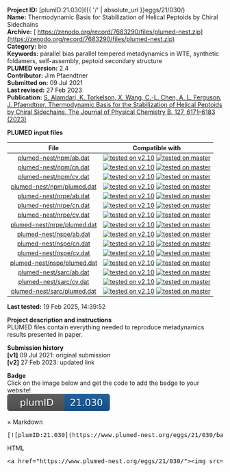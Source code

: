 **Project ID:** [plumID:21.030]({{ '/' | absolute_url }}eggs/21/030/)  
**Name:**  Thermodynamic Basis for Stabilization of Helical Peptoids by Chiral Sidechains  
**Archive:** [ https://zenodo.org/record/7683290/files/plumed-nest.zip](https://zenodo.org/record/7683290/files/plumed-nest.zip)  
**Category:**  bio  
**Keywords:**  parallel bias parallel tempered metadynamics in WTE, synthetic foldamers, self-assembly, peptoid secondary structure  
**PLUMED version:**  2.4  
**Contributor:**  Jim Pfaendtner  
**Submitted on:** 09 Jul 2021  
**Last revised:** 27 Feb 2023  
**Publication:** [S. Alamdari, K. Torkelson, X. Wang, C.-L. Chen, A. L. Ferguson, J. Pfaendtner, Thermodynamic Basis for the Stabilization of Helical Peptoids by Chiral Sidechains. The Journal of Physical Chemistry B. 127, 6171–6183 (2023)](http://dx.doi.org/10.1021/acs.jpcb.3c01913)  
  
**PLUMED input files**  
  
| File     | Compatible with |  
|:--------:|:--------:|  
| [plumed-nest/npm/ab.dat](./data/plumed-nest/npm/ab.dat.md) |  [![tested on v2.10](https://img.shields.io/badge/v2.10-passing-green.svg)](data/plumed-nest/npm/ab.dat.plumed.stderr) [![tested on master](https://img.shields.io/badge/master-passing-green.svg)](data/plumed-nest/npm/ab.dat.plumed_master.stderr) |  
| [plumed-nest/npm/cn.dat](./data/plumed-nest/npm/cn.dat.md) |  [![tested on v2.10](https://img.shields.io/badge/v2.10-passing-green.svg)](data/plumed-nest/npm/cn.dat.plumed.stderr) [![tested on master](https://img.shields.io/badge/master-passing-green.svg)](data/plumed-nest/npm/cn.dat.plumed_master.stderr) |  
| [plumed-nest/npm/cv.dat](./data/plumed-nest/npm/cv.dat.md) |  [![tested on v2.10](https://img.shields.io/badge/v2.10-passing-green.svg)](data/plumed-nest/npm/cv.dat.plumed.stderr) [![tested on master](https://img.shields.io/badge/master-passing-green.svg)](data/plumed-nest/npm/cv.dat.plumed_master.stderr) |  
| [plumed-nest/npm/plumed.dat](./data/plumed-nest/npm/plumed.dat.md) |  [![tested on v2.10](https://img.shields.io/badge/v2.10-passing-green.svg)](data/plumed-nest/npm/plumed.dat.plumed.stderr) [![tested on master](https://img.shields.io/badge/master-passing-green.svg)](data/plumed-nest/npm/plumed.dat.plumed_master.stderr) |  
| [plumed-nest/nrpe/ab.dat](./data/plumed-nest/nrpe/ab.dat.md) |  [![tested on v2.10](https://img.shields.io/badge/v2.10-passing-green.svg)](data/plumed-nest/nrpe/ab.dat.plumed.stderr) [![tested on master](https://img.shields.io/badge/master-passing-green.svg)](data/plumed-nest/nrpe/ab.dat.plumed_master.stderr) |  
| [plumed-nest/nrpe/cn.dat](./data/plumed-nest/nrpe/cn.dat.md) |  [![tested on v2.10](https://img.shields.io/badge/v2.10-passing-green.svg)](data/plumed-nest/nrpe/cn.dat.plumed.stderr) [![tested on master](https://img.shields.io/badge/master-passing-green.svg)](data/plumed-nest/nrpe/cn.dat.plumed_master.stderr) |  
| [plumed-nest/nrpe/cv.dat](./data/plumed-nest/nrpe/cv.dat.md) |  [![tested on v2.10](https://img.shields.io/badge/v2.10-passing-green.svg)](data/plumed-nest/nrpe/cv.dat.plumed.stderr) [![tested on master](https://img.shields.io/badge/master-passing-green.svg)](data/plumed-nest/nrpe/cv.dat.plumed_master.stderr) |  
| [plumed-nest/nrpe/plumed.dat](./data/plumed-nest/nrpe/plumed.dat.md) |  [![tested on v2.10](https://img.shields.io/badge/v2.10-passing-green.svg)](data/plumed-nest/nrpe/plumed.dat.plumed.stderr) [![tested on master](https://img.shields.io/badge/master-passing-green.svg)](data/plumed-nest/nrpe/plumed.dat.plumed_master.stderr) |  
| [plumed-nest/nspe/ab.dat](./data/plumed-nest/nspe/ab.dat.md) |  [![tested on v2.10](https://img.shields.io/badge/v2.10-passing-green.svg)](data/plumed-nest/nspe/ab.dat.plumed.stderr) [![tested on master](https://img.shields.io/badge/master-passing-green.svg)](data/plumed-nest/nspe/ab.dat.plumed_master.stderr) |  
| [plumed-nest/nspe/cn.dat](./data/plumed-nest/nspe/cn.dat.md) |  [![tested on v2.10](https://img.shields.io/badge/v2.10-passing-green.svg)](data/plumed-nest/nspe/cn.dat.plumed.stderr) [![tested on master](https://img.shields.io/badge/master-passing-green.svg)](data/plumed-nest/nspe/cn.dat.plumed_master.stderr) |  
| [plumed-nest/nspe/cv.dat](./data/plumed-nest/nspe/cv.dat.md) |  [![tested on v2.10](https://img.shields.io/badge/v2.10-passing-green.svg)](data/plumed-nest/nspe/cv.dat.plumed.stderr) [![tested on master](https://img.shields.io/badge/master-passing-green.svg)](data/plumed-nest/nspe/cv.dat.plumed_master.stderr) |  
| [plumed-nest/nspe/plumed.dat](./data/plumed-nest/nspe/plumed.dat.md) |  [![tested on v2.10](https://img.shields.io/badge/v2.10-passing-green.svg)](data/plumed-nest/nspe/plumed.dat.plumed.stderr) [![tested on master](https://img.shields.io/badge/master-passing-green.svg)](data/plumed-nest/nspe/plumed.dat.plumed_master.stderr) |  
| [plumed-nest/sarc/ab.dat](./data/plumed-nest/sarc/ab.dat.md) |  [![tested on v2.10](https://img.shields.io/badge/v2.10-passing-green.svg)](data/plumed-nest/sarc/ab.dat.plumed.stderr) [![tested on master](https://img.shields.io/badge/master-passing-green.svg)](data/plumed-nest/sarc/ab.dat.plumed_master.stderr) |  
| [plumed-nest/sarc/cv.dat](./data/plumed-nest/sarc/cv.dat.md) |  [![tested on v2.10](https://img.shields.io/badge/v2.10-passing-green.svg)](data/plumed-nest/sarc/cv.dat.plumed.stderr) [![tested on master](https://img.shields.io/badge/master-passing-green.svg)](data/plumed-nest/sarc/cv.dat.plumed_master.stderr) |  
| [plumed-nest/sarc/plumed.dat](./data/plumed-nest/sarc/plumed.dat.md) |  [![tested on v2.10](https://img.shields.io/badge/v2.10-passing-green.svg)](data/plumed-nest/sarc/plumed.dat.plumed.stderr) [![tested on master](https://img.shields.io/badge/master-passing-green.svg)](data/plumed-nest/sarc/plumed.dat.plumed_master.stderr) |  
  
**Last tested:**  19 Feb 2025, 14:39:52
  
**Project description and instructions**  
PLUMED files contain everything needed to reproduce metadynamics results presented in paper. 

  
**Submission history**  
**[v1]** 09 Jul 2021: original submission  
**[v2]** 27 Feb 2023: updated link  
  
**Badge**  
Click on the image below and get the code to add the badge to your website!  
<img src="./badge.svg" alt="plumeDnest:21.030" id="myBtn" class="badge">
<div id="myModal" class="modal">
  <div class="modal-content">
    <span class="close">&times;</span>
    Markdown<pre>[![plumID:21.030](https://www.plumed-nest.org/eggs/21/030/badge.svg)](https://www.plumed-nest.org/eggs/21/030/)</pre>
    HTML<pre>&lt;a href="https://www.plumed-nest.org/eggs/21/030/"&gt;&lt;img src="https://www.plumed-nest.org/eggs/21/030/badge.svg" alt="plumID:21.030"&gt;&lt;/a&gt;</pre>
  </div>
</div>
